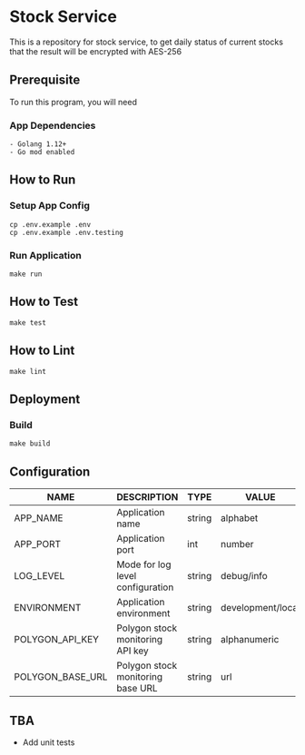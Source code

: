# Stock Service

This is a repository for stock service, to get daily status of current stocks that the result will be encrypted with AES-256

## Prerequisite

To run this program, you will need

### App Dependencies

```$xslt
- Golang 1.12+
- Go mod enabled
```

## How to Run

### Setup App Config

```
cp .env.example .env
cp .env.example .env.testing
```

### Run Application

```
make run
```

## How to Test

```
make test
```

## How to Lint

```
make lint
```

## Deployment

### Build

```
make build
```

## Configuration

| NAME | DESCRIPTION | TYPE | VALUE
| ------ | ------ | ------ | ------ |
| APP_NAME | Application name | string | alphabet |
| APP_PORT | Application port | int | number |
| LOG_LEVEL | Mode for log level configuration | string | debug/info |
| ENVIRONMENT | Application environment | string | development/local |
| POLYGON_API_KEY | Polygon stock monitoring API key | string | alphanumeric |
| POLYGON_BASE_URL | Polygon stock monitoring base URL | string | url |

## TBA

- Add unit tests
